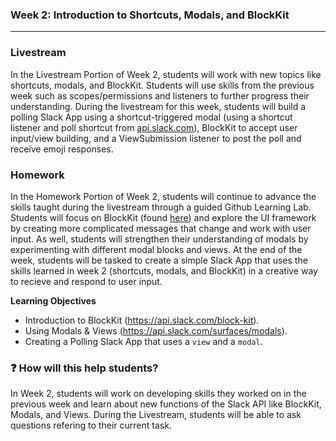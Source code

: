 ### **Week 2: Introduction to Shortcuts, Modals, and BlockKit**
***

### Livestream

In the Livestream Portion of Week 2, students will work with new topics like shortcuts, modals, and BlockKit. Students will use skills from the previous week such as scopes/permissions and listeners to further progress their understanding. During the livestream for this week, students will build a polling Slack App using a shortcut-triggered modal (using a shortcut listener and poll shortcut from [api.slack.com](http//api.slack.com "Slack API")), BlockKit to accept user input/view building, and a ViewSubmission listener to post the poll and receive emoji responses.

### Homework

In the Homework Portion of Week 2, students will continue to advance the skills taught during the livestream through a guided Github Learning Lab. Students will focus on BlockKit (found [here](https://api.slack.com/block-kit "here")) and explore the UI framework by creating more complicated messages that change and work with user input. As well, students will strengthen their understanding of modals by experimenting with different modal blocks and views. At the end of the week, students will be tasked to create a simple Slack App that uses the skills learned in week 2 (shortcuts, modals, and BlockKit) in a creative way to recieve and respond to user input.

**Learning Objectives**

- Introduction to BlockKit (https://api.slack.com/block-kit).
- Using Modals & Views (https://api.slack.com/surfaces/modals).
- Creating a Polling Slack App that uses a `view` and a `modal`.

###  ❓ How will this help students?

In Week 2, students will work on developing skills they worked on in the previous week and learn about new functions of the Slack API like BlockKit, Modals, and Views. During the Livestream, students will be able to ask questions refering to their current task.
